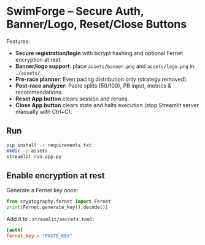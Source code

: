 # SwimForge – Secure Auth, Banner/Logo, Reset/Close Buttons

Features:
- **Secure registration/login** with bcrypt hashing and optional Fernet encryption at rest.
- **Banner/logo support**: place `assets/banner.png` and `assets/logo.png` in `./assets/`.
- **Pre-race planner**: Even pacing distribution only (strategy removed).
- **Post-race analyzer**: Paste splits (50/100), PB input, metrics & recommendations.
- **Reset App button** clears session and reruns.
- **Close App button** clears state and halts execution (stop Streamlit server manually with Ctrl+C).

## Run
```bash
pip install -r requirements.txt
mkdir -p assets
streamlit run app.py
```

## Enable encryption at rest
Generate a Fernet key once:
```python
from cryptography.fernet import Fernet
print(Fernet.generate_key().decode())
```
Add it to `.streamlit/secrets.toml`:
```toml
[auth]
fernet_key = "PASTE_KEY"
```
